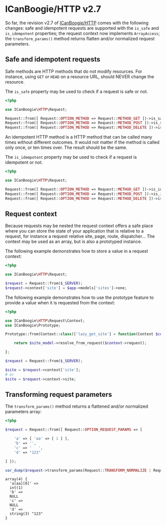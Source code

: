 # ICanBoogie/HTTP v2.7

So far, the revision v2.7 of [ICanBoogie/HTTP](https://github.com/ICanBoogie/HTTP) comes with the
following changes: safe and idempotent requests are supported with the `is_safe` and `is_idempotent`
properties; the request context now implements `ArrayAccess`; the `transform_params()` method
returns flatten and/or normalized request parameters.


<!-- body -->


## Safe and idempotent requests

Safe methods are HTTP methods that do not modify resources. For instance, using `GET` or `HEAD` on a
resource URL, should NEVER change the resource.

The `is_safe` property may be used to check if a request is safe or not.

```php
<?php

use ICanBoogie\HTTP\Request;

Request::from([ Request::OPTION_METHOD => Request::METHOD_GET ])->is_safe; // true
Request::from([ Request::OPTION_METHOD => Request::METHOD_POST ])->is_safe; // false
Request::from([ Request::OPTION_METHOD => Request::METHOD_DELETE ])->is_safe; // false
```

An idempotent HTTP method is a HTTP method that can be called many times without different outcomes.
It would not matter if the method is called only once, or ten times over. The result should be the
same.

The `is_idempotent` property may be used to check if a request is idempotent or not.

```php
<?php

use ICanBoogie\HTTP\Request;

Request::from([ Request::OPTION_METHOD => Request::METHOD_GET ])->is_idempotent; // true
Request::from([ Request::OPTION_METHOD => Request::METHOD_POST ])->is_idempotent; // false
Request::from([ Request::OPTION_METHOD => Request::METHOD_DELETE ])->is_idempotent; // true
```






## Request context

Because requests may be nested the request context offers a safe place where you can store the state
of your application that is relative to a request, for instance a request relative site, page,
route, dispatcher… The context may be used as an array, but is also a prototyped instance.

The following example demonstrates how to store a value in a request context:

```php
<?php

use ICanBoogie\HTTP\Request;

$request = Request::from($_SERVER);
$request->context['site'] = $app->models['sites']->one;
```

The following example demonstrates how to use the prototype feature to provide a value when it is
requested from the context:

```php
<?php

use ICanBoogie\HTTP\Request\Context;
use ICanBoogie\Prototype;

Prototype::from(Context::class)['lazy_get_site'] = function(Context $context) use ($site_model) {

	return $site_model->resolve_from_request($context->request);

};

$request = Request::from($_SERVER);

$site = $request->context['site'];
# or
$site = $request->context->site;
```




## Transforming request parameters

The `transform_params()` method returns a flattened and/or normalized parameters array:

```php
<?php

$request = Request::from([ Request::OPTION_REQUEST_PARAMS => [

	'a' => [ 'aa' => [ 1 ] ],
	'b' => '',
	'c' => '   ',
	'd' => "123"

] ]);

var_dump($request->transform_params(Request::TRANSFORM_NORMALIZE | Request::TRANSFORM_FLATTEN));
```

```
array(4) {
  'a[aa][0]' =>
  int(1)
  'b' =>
  NULL
  'c' =>
  NULL
  'd' =>
  string(3) "123"
}
```
